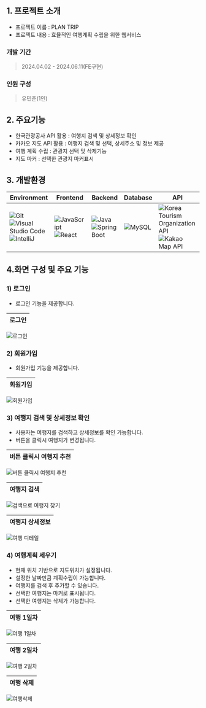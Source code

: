 ## 1. 프로젝트 소개
- 프로젝트 이름 : PLAN TRIP
- 프로젝트 내용 : 효율적인 여행계획 수립을 위한 웹서비스

### 개발 기간
> 2024.04.02 - 2024.06.11(FE구현) <br>

### 인원 구성
> 유민준(1인)

## 2. 주요기능
- 한국관광공사 API 활용 : 여행지 검색 및 상세정보 확인
- 카카오 지도 API 활용 : 여행지 검색 및 선택, 상세주소 및 정보 제공
- 여행 계획 수립 : 관광지 선택 및 삭제기능
- 지도 마커 : 선택한 관광지 마커표시

## 3. 개발환경

| Environment | Frontend                                                                                                  | Backend                                                                                     | Database                                                                                   | API                                                                                           |
|-------------|-----------------------------------------------------------------------------------------------------------|--------------------------------------------------------------------------------------------|-------------------------------------------------------------------------------------------|-----------------------------------------------------------------------------------------------|
| ![Git](https://img.shields.io/badge/git-%23F05033.svg?style=for-the-badge&logo=git&logoColor=white) ![Visual Studio Code](https://img.shields.io/badge/Visual%20Studio%20Code-0078d7.svg?style=for-the-badge&logo=visual-studio-code&logoColor=white) ![IntelliJ](https://img.shields.io/badge/IntelliJ%20IDEA-black.svg?style=for-the-badge&logo=intellijidea&logoColor=white) | ![JavaScript](https://img.shields.io/badge/javascript-%23F7DF1E.svg?style=for-the-badge&logo=javascript&logoColor=black) ![React](https://img.shields.io/badge/react-%2361DAFB.svg?style=for-the-badge&logo=react&logoColor=black) | ![Java](https://img.shields.io/badge/java-%23ED8B00.svg?style=for-the-badge&logo=java&logoColor=white) ![Spring Boot](https://img.shields.io/badge/spring%20boot-%236DB33F.svg?style=for-the-badge&logo=spring&logoColor=white) | ![MySQL](https://img.shields.io/badge/mysql-%234479A1.svg?style=for-the-badge&logo=mysql&logoColor=white) | ![Korea Tourism Organization API](https://img.shields.io/badge/KTO%20API-%23000000.svg?style=for-the-badge&logo=API&logoColor=white) ![Kakao Map API](https://img.shields.io/badge/Kakao%20Map%20API-%23000000.svg?style=for-the-badge&logo=API&logoColor=white) |


## 4.화면 구성 및 주요 기능

### 1) 로그인
- 로그인 기능을 제공합니다. <br>

|로그인|
|:---:|
![로그인](https://github.com/user-attachments/assets/1c57ffbf-83dd-40cc-afad-6cc0f64613ca)

### 2) 회원가입
- 회원가입 기능을 제공합니다. <br>

|회원가입|
|:---:|
![회원가입](https://github.com/user-attachments/assets/e2926124-0243-431d-890a-950e78abea2d)

### 3) 여행지 검색 및 상세정보 확인
- 사용자는 여행지를 검색하고 상세정보를 확인 가능합니다. <br>
- 버튼을 클릭시 여행지가 변경됩니다.<br>

|버튼 클릭시 여행지 추천|
|:---:|
![버튼 클릭시 여행지 추천](https://github.com/user-attachments/assets/2781dfb3-1c38-4785-9d6f-6e9e04ad4506)

|여행지 검색|
|:---:|
![검색으로 여행지 찾기](https://github.com/user-attachments/assets/2e98047e-a466-4074-8df8-adb3613d44a9)

|여행지 상세정보|
|:---:|
![여행 디테일](https://github.com/user-attachments/assets/82ac0236-8ba2-4ab9-8005-c946ae99da4c)


### 4) 여행계획 세우기
- 현재 위치 기반으로 지도위치가 설정됩니다.<br>
- 설정한 날짜만큼 계획수립이 가능합니다. <br>
- 여행지를 검색 후 추가할 수 있습니다. <br>
- 선택한 여행지는 마커로 표시됩니다.<br>
- 선택한 여행지는 삭제가 가능합니다.<br>

|여행 1일차|
|:---:|
![여행 1일차](https://github.com/user-attachments/assets/885cc770-e263-4bb0-8585-f1a82f115f35)


|여행 2일차|
|:---:|
![여행 2일차](https://github.com/user-attachments/assets/a91d6f35-115c-41b4-9f12-8301d10f19be)

|여행 삭제|
|:---:|
![여행삭제](https://github.com/user-attachments/assets/162b104f-1d36-4999-9832-dea3bd7dcc9c)




